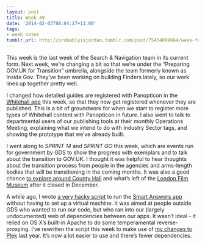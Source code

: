 ```yaml
---
layout: post
title: Week 49
date: '2014-02-03T08:04:17+11:00'
tags:
- week notes
tumblr_url: http://probablyisjordan.tumblr.com/post/75464899664/week-forty-nine
---
```

<p>This week is the last week of the Search &amp; Navigation team in its current form. Next week, we&rsquo;re changing a bit so that we&rsquo;re under the &ldquo;Preparing GOV.UK for Transition&rdquo; umbrella, alongside the team formerly known as Inside Gov. They&rsquo;ve been working on building Finders lately, so our work lines up together pretty well.</p>

<p>I changed how detailed guides are registered with Panopticon in the <a href="https://github.com/alphagov/whitehall">Whitehall app</a> this week, so that they now get registered whenever they are published. This is a bit of groundwork for when we start to register more types of Whitehall content with Panopticon in future. I also went to talk to departmental users of our publishing tools at their monthly Operations Meeting, explaining what we intend to do with Industry Sector tags, and showing the prototype that we&rsquo;ve already built.</p>

<p>I went along to <em>SPRINT 14</em> and <em>SPRINT GO</em> this week, which are events run for government by GDS to show the progress with exemplars and to talk about the transition to GOV.UK. I thought it was helpful to hear thoughts about the transition process from people in the agencies and arms-length bodies that will be transitioning in the coming months. It was also a good chance <a href="https://twitter.com/yahoo_pete/status/428569684846575616">to explore around County Hall</a> and what&rsquo;s left of the <a href="http://londonfilmmuseum.com/">London Film Museum</a> after it closed in December.</p>

<p>A while ago, I wrote <a href="https://github.com/alphagov/smart-answers-stack">a very hacky script</a> to run the <a href="https://github.com/alphagov/smart-answers">Smart Answers app</a> without having to set up a virtual machine. It was aimed at people outside GDS who wanted to run our code, but who ran into our (largely undocumented) web of dependencies between our apps. It wasn&rsquo;t ideal - it relied on OS X&rsquo;s built-in Apache to do some temperamental reverse-proxying. I&rsquo;ve rewritten the script this week to make use of <a href="https://github.com/alphagov/plek/pull/15">my changes to Plek</a> last year. It&rsquo;s now a lot easier to use and there&rsquo;s fewer dependencies.</p>
